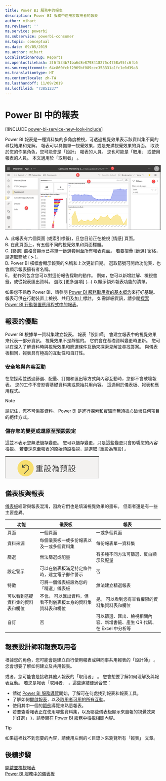 ```yaml
---
title: Power BI 服務中的報表
description: Power BI 服務中適用於取用者的報表
author: mihart
ms.reviewer: ''
ms.service: powerbi
ms.subservice: powerbi-consumer
ms.topic: conceptual
ms.date: 09/05/2019
ms.author: mihart
LocalizationGroup: Reports
ms.openlocfilehash: 3f6f534b71ba6d8e8798418275c4758a95fc6fb5
ms.sourcegitcommit: 64c860fcbf2969bf089cec358331a1fc1e0d39a8
ms.translationtype: HT
ms.contentlocale: zh-TW
ms.lasthandoff: 11/09/2019
ms.locfileid: "73851237"
---
```

# <a name="reports-in-power-bi"></a>Power BI 中的報表

[!INCLUDE [power-bi-service-new-look-include](../includes/power-bi-service-new-look-include.md)]

Power BI 報表是一種資料集的多角度檢視，可透過視覺效果表示該資料集不同的尋找結果和見解。  報表可以具備單一視覺效果，或是充滿視覺效果的頁面。 取決於您的作業角色，您可能會是「設計」  報表的人員。 您也可能是「取用」  或使用報表的人員。 本文適用於「取用者」  。

![報表頁面的螢幕擷取畫面。](./media/end-user-reports/power-bi-report.png)

A. 此報表有六個頁面 (或索引標籤)，且您目前正在檢視 [情感]  頁面。    
B. 在此頁面上，有五個不同的視覺效果和頁面標題。    
C. [篩選]  窗格會顯示已將單一篩選套用至所有報表頁面。 若要摺疊 [篩選] 窗格，請選取箭號 ( **>** )。    
D. Power BI 橫幅會顯示報表的名稱和上次更新日期。 選取箭號可開啟功能表，也會顯示報表擁有者名稱。    
E。 動作列包含您可以對這份報告採取的動作。  例如，您可以新增註解、檢視書籤，或從報表匯出資料。  選取 [更多選項]  (...) 以顯示額外報表功能的清單。    

如果您不熟悉 Power BI，請參閱 [Power BI 服務取用者的基本概念](end-user-basic-concepts.md)來打好基礎。 報表可供在行動裝置上檢視、共用及加上標註。 如需詳細資訊，請參閱[探索 Power BI 行動裝置應用程式中的報表](mobile/mobile-reports-in-the-mobile-apps.md)。

## <a name="advantages-of-reports"></a>報表的優點

Power BI 根據單一資料集建立報表。 報表「設計師」  會建立報表中的視覺效果來代表一部分資訊。 視覺效果不是靜態的。  它們會在基礎資料變更時更新。 您可以在深入了解資料時與視覺效果和篩選條件互動來探索見解並尋找答案。 與儀表板相同，報表具有極高的互動性和自訂性。

### <a name="safely-interact-with-content"></a>安全地與內容互動

在您探索並透過篩選、配量、訂閱和匯出等方式與內容互動時，您都不會破壞報表。 您的工作不會影響基礎資料集或原始共用內容。 這適用於儀表板、報表和應用程式。

> [!NOTE]
> 請記住，您不可傷害資料。 Power BI 是進行探索和實驗而無須擔心破壞任何項目的絕佳方式。

### <a name="save-your-changes-or-revert-to-the-default-settings"></a>儲存您的變更或還原至預設設定

這並不表示您無法儲存變更。 您可以儲存變更，只是這些變更只會影響您的內容檢視。 若要還原至報表的原始預設檢視，請選取 [重設為預設]  。

![[還原為預設值] 圖示的螢幕擷取畫面。](./media/end-user-reports/power-bi-reset.png)

## <a name="dashboards-versus-reports"></a>儀表板與報表

[儀表板](end-user-dashboards.md)經常與報表混淆，因為它們也是填滿視覺效果的畫布。 但兩者還是有一些主要差異。  

| **功能** | **儀表板** | **報表** |
| --- | --- | --- |
| 頁面 |一個頁面 |一或多個頁面 |
| 資料來源 |每個儀表板一或多份報表以及一或多個資料集 |每份報表單一資料集 |
| 篩選 |無法篩選或配量 |有多種不同方法可篩選、反白顯示及配量 |
| 設定警示 |可以在儀表板滿足特定條件時，建立電子郵件警示 |否 |
| 特徵 |可將一個儀表板設為您的「精選」儀表板 |無法建立精選報表 |
| 可以看到基礎資料集的資料表和欄位 |不會。 可以匯出資料，但看不到儀表板本身的資料集資料表和欄位 |是。 可以看到您有查看權限的資料集資料表和欄位 |
| 自訂 |否  |可以篩選、匯出、檢視相關內容、新增書籤、產生 QR 代碼、在 Excel 中分析等 |

<!--| Available in Power BI Desktop |No |Yes, can create and view reports in Desktop |
| Pinning |Can pin existing visuals (tiles) only from current dashboard to your other dashboards |Can pin visuals (as tiles) to any of your dashboards. Can pin entire report pages to any of your dashboards. | -->

## <a name="report-designers-and-report-consumers"></a>報表設計師和報表取用者

根據您的角色，您可能會是建立自行使用報表或與同事共用報表的「設計師」  。 您會想要了解如何建立及共用報表。

或者，您可能會是接收其他人報表的「取用者」  。 您會想要了解如何理解及與報表互動。 若您是報表「取用者」  ，這些連結便適合您：

* 請從 [Power BI 服務導覽](end-user-basic-concepts.md)開始，了解可在何處找到報表和報表工具。
* 了解如何[開啟報表](end-user-report-open.md)，以及[取用者可用的所有互動](end-user-reading-view.md)。
* 使用其中一個的[範例](../sample-tutorial-connect-to-the-samples.md)導覽來熟悉報表。  
* 若要查看報表正在使用哪些資料集，以及哪些儀表板顯示來自報的視覺效果 (「釘選」  )，請參閱[在 Power BI 服務中檢視相關內容](end-user-related.md)。

> [!TIP]
> 如果這裡找不到您要的內容，請使用左側的＜目錄＞來瀏覽所有「報表」  文章。

## <a name="next-steps"></a>後續步驟

[開啟並檢視報表](end-user-report-open.md)    
[Power BI 服務中的儀表板](end-user-dashboards.md)